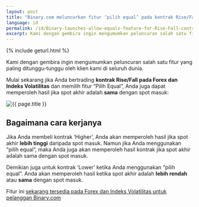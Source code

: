```yaml
---
layout: post
title: "Binary.com meluncurkan fitur ‘pilih equal’ pada kontrak Rise/Fall"
language: id
permalink: /id/Binary-launches-allow-equals-feature-for-Rise-Fall-contracts/
excerpt: Kami dengan gembira ingin mengumumkan peluncuran salah satu fitur yang paling ditunggu-tunggu oleh klien kami di seluruh dunia. Mulai sekarang jika Anda bertrading kontrak Rise/Fall pada Forex dan Indeks Volatilitas...
---
```

{% include geturl.html %}

Kami dengan gembira ingin mengumumkan peluncuran salah satu fitur yang paling ditunggu-tunggu oleh klien kami di seluruh dunia.

Mulai sekarang jika Anda bertrading <strong>kontrak Rise/Fall pada Forex dan Indeks Volatilitas</strong> dan memilih fitur “Pilih Equal”, Anda juga dapat memperoleh hasil jika spot akhir adalah <strong>sama</strong> dengan spot masuk:

<div class="cta">
    <img src="{{ '/images/id-11-07-18.png' | prepend: SourceUrl }}" alt="{{ page.title }}">
</div>

## Bagaimana cara kerjanya

Jika Anda membeli kontrak ‘Higher’, Anda akan memperoleh hasil jika spot akhir <strong>lebih tinggi</strong> daripada spot masuk. Namun jika Anda menggunakan “pilih equal”, maka Anda juga akan memperoleh hasil kontrak jika spot akhir adalah sama dengan spot masuk.

Demikian juga untuk kontrak ‘Lower’ ketika Anda menggunakan “pilih equal”. Anda akan memperoleh hasil ketika spot akhir adalah <strong>lebih rendah</strong> atau <strong>sama</strong> dengan spot masuk.

Fitur ini  <a href="https://www.binary.com/id/trading.html?currency=USD&market=forex&underlying=frxAUDJPY&formname=callputequal">sekarang tersedia pada Forex dan Indeks Volatilitas untuk pelanggan Binary.com</a>